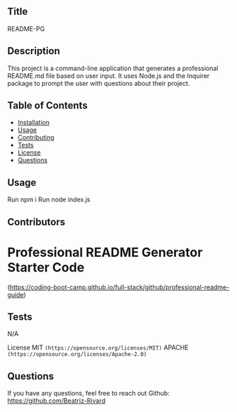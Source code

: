 ## Title
README-PG

## Description
This project is a command-line application that generates a professional README.md file based on user input. It uses Node.js and the Inquirer package to prompt the user with questions about their project. 

## Table of Contents
- [Installation](#installation)
- [Usage](#usage)
- [Contributing](#contributing)
- [Tests](#tests)
- [License](#license)
- [Questions](#questions)

## Usage
Run npm i 
Run node index.js

## Contributors
# Professional README Generator Starter Code
(https://coding-boot-camp.github.io/full-stack/github/professional-readme-guide)

## Tests
N/A

License
MIT
`(https://opensource.org/licenses/MIT)`
APACHE
`(https://opensource.org/licenses/Apache-2.0)`

## Questions
If you have any questions, feel free to reach out
Github: https://github.com/Beatriz-Rivard



